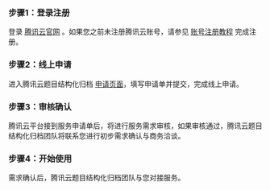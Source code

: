 ### 步骤1：登录注册
登录 [腾讯云官网](https://cloud.tencent.com) 。如果您之前未注册腾讯云账号，请参见 [账号注册教程](https://cloud.tencent.com/document/product/378/17985) 完成注册。

### 步骤2：线上申请
进入腾讯云题目结构化归档 [申请页面](https://cloud.tencent.com/apply/p/blbpwmygjt)，填写申请单并提交，完成线上申请。

### 步骤3：审核确认
腾讯云平台接到服务申请单后，将进行服务需求审核，如果审核通过，腾讯云题目结构化归档团队将联系您进行初步需求确认与商务洽谈。

### 步骤4：开始使用
需求确认后，腾讯云题目结构化归档团队与您对接服务。
